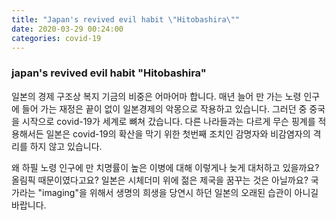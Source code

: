```yaml
---
title: "Japan's revived evil habit \"Hitobashira\""
date: 2020-03-29 00:24:00 
categories: covid-19
---
```

### japan's revived evil habit \"Hitobashira\"

일본의 경제 구조상 복지 기금의 비중은 어마어마 합니다. 매년 늘어 만 가는 노령 인구에 들어 가는 재정은 끝이 없이 일본경제의 악몽으로 작용하고 있습니다. 그러던 중 
중국을 시작으로 covid-19가 세계로 뼈쳐 갔습니다. 다른 나라들과는 다르게 무슨 핑계를 적용해서든 일본은 covid-19의 확산을 막기 위한 첫번째 조치인 감명자와 비감염자의 격리를 하지 않고 있습니다.

왜 하필 노령 인구에 만 치명률이 높은 이병에 대해 이렇게나 늦게 대처하고 있을까요? 올림픽 때문이였다고요?
일본은 시체더미 위에 젊은 제국을 꿈꾸는 것은 아닐까요? 국가라는 "imaging"을 위해서 생명의 희생을 당연시 하던 일본의 오래된 습관이 아니길 바랍니다.
